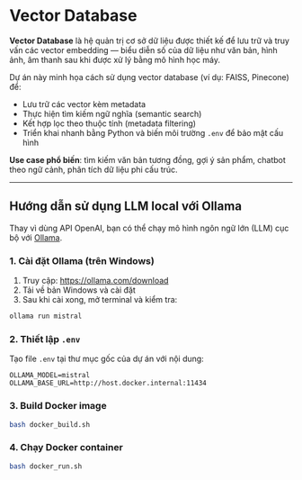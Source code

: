 # Vector Database

**Vector Database** là hệ quản trị cơ sở dữ liệu được thiết kế để lưu trữ và truy vấn các vector embedding — biểu diễn số của dữ liệu như văn bản, hình ảnh, âm thanh sau khi được xử lý bằng mô hình học máy.

Dự án này minh họa cách sử dụng vector database (ví dụ: FAISS, Pinecone) để:

- Lưu trữ các vector kèm metadata
- Thực hiện tìm kiếm ngữ nghĩa (semantic search)
- Kết hợp lọc theo thuộc tính (metadata filtering)
- Triển khai nhanh bằng Python và biến môi trường `.env` để bảo mật cấu hình

**Use case phổ biến**: tìm kiếm văn bản tương đồng, gợi ý sản phẩm, chatbot theo ngữ cảnh, phân tích dữ liệu phi cấu trúc.

---

## Hướng dẫn sử dụng LLM local với Ollama

Thay vì dùng API OpenAI, bạn có thể chạy mô hình ngôn ngữ lớn (LLM) cục bộ với [Ollama](https://ollama.com).

### 1. Cài đặt Ollama (trên Windows)

1. Truy cập: https://ollama.com/download
2. Tải về bản Windows và cài đặt
3. Sau khi cài xong, mở terminal và kiểm tra:

```bash
ollama run mistral
```

### 2. Thiết lập `.env`

Tạo file `.env` tại thư mục gốc của dự án với nội dung:

```dotenv
OLLAMA_MODEL=mistral
OLLAMA_BASE_URL=http://host.docker.internal:11434
```

### 3. Build Docker image

```bash
bash docker_build.sh
```

### 4. Chạy Docker container

```bash
bash docker_run.sh
```